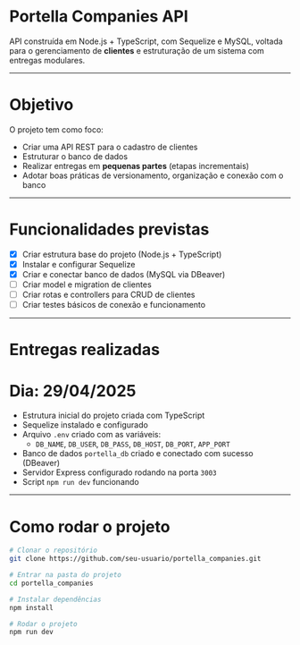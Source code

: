 # Portella Companies API

API construída em Node.js + TypeScript, com Sequelize e MySQL, voltada para o gerenciamento de **clientes** e estruturação de um sistema com entregas modulares.

---

# Objetivo

O projeto tem como foco:

- Criar uma API REST para o cadastro de clientes
- Estruturar o banco de dados
- Realizar entregas em **pequenas partes** (etapas incrementais)
- Adotar boas práticas de versionamento, organização e conexão com o banco

---

# Funcionalidades previstas

- [x] Criar estrutura base do projeto (Node.js + TypeScript)
- [x] Instalar e configurar Sequelize
- [x] Criar e conectar banco de dados (MySQL via DBeaver)
- [ ] Criar model e migration de clientes
- [ ] Criar rotas e controllers para CRUD de clientes
- [ ] Criar testes básicos de conexão e funcionamento

---

# Entregas realizadas

# Dia: 29/04/2025

- Estrutura inicial do projeto criada com TypeScript
- Sequelize instalado e configurado
- Arquivo `.env` criado com as variáveis:
  - `DB_NAME`, `DB_USER`, `DB_PASS`, `DB_HOST`, `DB_PORT`, `APP_PORT`
- Banco de dados `portella_db` criado e conectado com sucesso (DBeaver)
- Servidor Express configurado rodando na porta `3003`
- Script `npm run dev` funcionando

---

# Como rodar o projeto

```bash
# Clonar o repositório
git clone https://github.com/seu-usuario/portella_companies.git

# Entrar na pasta do projeto
cd portella_companies

# Instalar dependências
npm install

# Rodar o projeto
npm run dev
```
